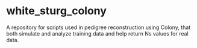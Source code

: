 # white_sturg_colony
A repository for scripts used in pedigree reconstruction using Colony, that both simulate and analyze training data and help return Ns values for real data.

